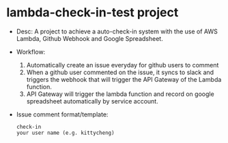 # lambda-check-in-test project
* Desc: A project to achieve a auto-check-in system with the use of AWS Lambda, Github Webhook and Google Spreadsheet.

* Workflow: 
  1. Automatically create an issue everyday for github users to comment
  2. When a github user commented on the issue, it syncs to slack and triggers the webhook that will trigger the API Gateway of the Lambda  function.
  3. API Gateway will trigger the lambda function and record on google spreadsheet automatically by service account.

* Issue comment format/template:
  ```
  check-in
  your user name (e.g. kittycheng)
  ```
